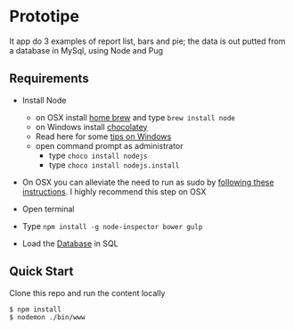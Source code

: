 # Prototipe
It app do 3 examples of report list, bars and pie; the data is out putted from a database in MySql, using Node and Pug

## Requirements

- Install Node
	- on OSX install [home brew](http://brew.sh/) and type `brew install node`
	- on Windows install [chocolatey](https://chocolatey.org/) 
    - Read here for some [tips on Windows](http://jpapa.me/winnode)
    - open command prompt as administrator
        - type `choco install nodejs`
        - type `choco install nodejs.install`
- On OSX you can alleviate the need to run as sudo by [following these instructions](http://jpapa.me/nomoresudo). I highly recommend this step on OSX
- Open terminal
- Type `npm install -g node-inspector bower gulp`

- Load the [Database]() in SQL

## Quick Start
Clone this repo and run the content locally
```
$ npm install
$ nodemon ./bin/www
```
